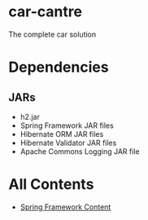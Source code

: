 # car-cantre
The complete car solution

# Dependencies
## JARs
* h2.jar
* Spring Framework JAR files
* Hibernate ORM JAR files
* Hibernate Validator JAR files
* Apache Commons Logging JAR file

# All Contents
* [Spring Framework Content](https://atuldwivedi.github.io/car-centre/docs/spring-content.md)

